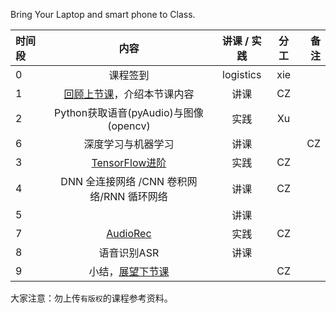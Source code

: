 Bring Your Laptop and smart phone  to Class. 

|时间段     |  内容    | 讲课 / 实践     |  分工  |  备注       |
| :---      |   :----:    |   :----:    |    :----:    | ---: |
|   0       |  课程签到     |  logistics   |     xie     |        |
|   1       |  [回顾上节课](../WW7/WW7-Plan.md)，介绍本节课内容     |  讲课    |     CZ     |         |
|   2       |  Python获取语音(pyAudio)与图像(opencv)    |   实践    |   Xu    |         |        
|   6       |  深度学习与机器学习    |  讲课    |       |    CZ      |
|   3       |  [TensorFlow进阶](TensorFlow-more.pdf)    |  实践    |    CZ   |         |
|   4       |  DNN 全连接网络 /CNN 卷积网络/RNN 循环网络 |   讲课    |    CZ   |         |
|   5       |      |   讲课    |       |         |
|   7       |   [AudioRec](../Course-Projects/speech-recog)    |   实践    |    CZ    |         |
|   8       |  语音识别ASR     |   讲课     |        |         |
|   9       |  小结，[展望下节课](../WW9/WW9-Plan.md)    |        |     CZ     |         |



大家注意：勿上传``有版权``的课程参考资料。
